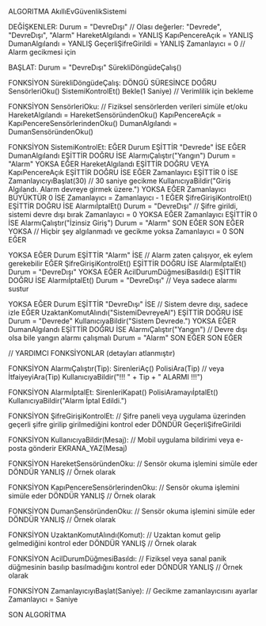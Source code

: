 ALGORITMA AkıllıEvGüvenlikSistemi

DEĞİŞKENLER:
  Durum = "DevreDışı" // Olası değerler: "Devrede", "DevreDışı", "Alarm"
  HareketAlgılandı = YANLIŞ
  KapıPencereAçık = YANLIŞ
  DumanAlgılandı = YANLIŞ
  GeçerliŞifreGirildi = YANLIŞ
  Zamanlayıcı = 0 // Alarm gecikmesi için

BAŞLAT:
  Durum = "DevreDışı"
  SürekliDöngüdeÇalış()

FONKSİYON SürekliDöngüdeÇalış:
  DÖNGÜ SÜRESİNCE DOĞRU
    SensörleriOku()
    SistemiKontrolEt()
    Bekle(1 Saniye) // Verimlilik için bekleme

FONKSİYON SensörleriOku:
  // Fiziksel sensörlerden verileri simüle et/oku
  HareketAlgılandı = HareketSensöründenOku()
  KapıPencereAçık = KapıPencereSensörlerindenOku()
  DumanAlgılandı = DumanSensöründenOku()

FONKSİYON SistemiKontrolEt:
  EĞER Durum EŞİTTİR "Devrede" İSE
    EĞER DumanAlgılandı EŞİTTİR DOĞRU İSE
      AlarmıÇalıştır("Yangın")
      Durum = "Alarm"
    YOKSA EĞER HareketAlgılandı EŞİTTİR DOĞRU VEYA KapıPencereAçık EŞİTTİR DOĞRU İSE
      EĞER Zamanlayıcı EŞİTTİR 0 İSE
        ZamanlayıcıyıBaşlat(30) // 30 saniye gecikme
        KullanıcıyaBildir("Giriş Algılandı. Alarm devreye girmek üzere.")
      YOKSA EĞER Zamanlayıcı BÜYÜKTÜR 0 İSE
        Zamanlayıcı = Zamanlayıcı - 1
        EĞER ŞifreGirişiKontrolEt() EŞİTTİR DOĞRU İSE
          AlarmıİptalEt()
          Durum = "DevreDışı" // Şifre girildi, sistemi devre dışı bırak
          Zamanlayıcı = 0
        YOKSA EĞER Zamanlayıcı EŞİTTİR 0 İSE
          AlarmıÇalıştır("İzinsiz Giriş")
          Durum = "Alarm"
        SON EĞER
      SON EĞER
    YOKSA // Hiçbir şey algılanmadı ve gecikme yoksa
      Zamanlayıcı = 0
    SON EĞER

  YOKSA EĞER Durum EŞİTTİR "Alarm" İSE
    // Alarm zaten çalışıyor, ek eylem gerekebilir
    EĞER ŞifreGirişiKontrolEt() EŞİTTİR DOĞRU İSE
      AlarmıİptalEt()
      Durum = "DevreDışı"
    YOKSA EĞER AcilDurumDüğmesiBasıldı() EŞİTTİR DOĞRU İSE
      AlarmıİptalEt()
      Durum = "DevreDışı" // Veya sadece alarmı sustur

  YOKSA EĞER Durum EŞİTTİR "DevreDışı" İSE
    // Sistem devre dışı, sadece izle
    EĞER UzaktanKomutAlındı("SistemiDevreyeAl") EŞİTTİR DOĞRU İSE
      Durum = "Devrede"
      KullanıcıyaBildir("Sistem Devrede.")
    YOKSA EĞER DumanAlgılandı EŞİTTİR DOĞRU İSE
      AlarmıÇalıştır("Yangın") // Devre dışı olsa bile yangın alarmı çalışmalı
      Durum = "Alarm"
    SON EĞER
  SON EĞER

// YARDIMCI FONKSİYONLAR (detayları atlanmıştır)

FONKSİYON AlarmıÇalıştır(Tip):
  SirenleriAç()
  PolisiAra(Tip) // veya İtfaiyeyiAra(Tip)
  KullanıcıyaBildir("!!! " + Tip + " ALARMI !!!")

FONKSİYON AlarmıİptalEt:
  SirenleriKapat()
  PolisiAramayıİptalEt()
  KullanıcıyaBildir("Alarm İptal Edildi.")

FONKSİYON ŞifreGirişiKontrolEt:
  // Şifre paneli veya uygulama üzerinden geçerli şifre girilip girilmediğini kontrol eder
  DÖNDÜR GeçerliŞifreGirildi

FONKSİYON KullanıcıyaBildir(Mesaj):
  // Mobil uygulama bildirimi veya e-posta gönderir
  EKRANA_YAZ(Mesaj)

FONKSİYON HareketSensöründenOku:
  // Sensör okuma işlemini simüle eder
  DÖNDÜR YANLIŞ // Örnek olarak

FONKSİYON KapıPencereSensörlerindenOku:
  // Sensör okuma işlemini simüle eder
  DÖNDÜR YANLIŞ // Örnek olarak

FONKSİYON DumanSensöründenOku:
  // Sensör okuma işlemini simüle eder
  DÖNDÜR YANLIŞ // Örnek olarak

FONKSİYON UzaktanKomutAlındı(Komut):
  // Uzaktan komut gelip gelmediğini kontrol eder
  DÖNDÜR YANLIŞ // Örnek olarak

FONKSİYON AcilDurumDüğmesiBasıldı:
  // Fiziksel veya sanal panik düğmesinin basılıp basılmadığını kontrol eder
  DÖNDÜR YANLIŞ // Örnek olarak

FONKSİYON ZamanlayıcıyıBaşlat(Saniye):
  // Gecikme zamanlayıcısını ayarlar
  Zamanlayıcı = Saniye

SON ALGORİTMA
